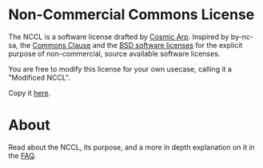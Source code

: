 # Non-Commercial Commons License
The NCCL is a software license drafted by [Cosmic Arp](https://cosmicarp.com). Inspired by by-nc-sa, the [Commons Clause](https://github.com/fossas/commons-clause) and the [BSD software licenses](https://opensource.org/licenses) for the explicit purpose of non-commercial, source available software licenses.

You are free to modify this license for your own usecase, calling it a "Modificed NCCL".

Copy it [here](https://raw.githubusercontent.com/maidnaut/nccl/refs/heads/main/LICENSE.md).

# About
Read about the NCCL, its purpose, and a more in depth explanation on it in the [FAQ](https://github.com/maidnaut/nccl/wiki/FAQ).
